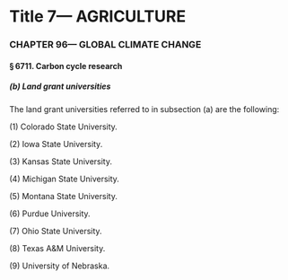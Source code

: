 
# Title 7— AGRICULTURE
### CHAPTER 96— GLOBAL CLIMATE CHANGE
#### § 6711. Carbon cycle research
##### (b) Land grant universities

The land grant universities referred to in subsection (a) are the following:

(1) Colorado State University.

(2) Iowa State University.

(3) Kansas State University.

(4) Michigan State University.

(5) Montana State University.

(6) Purdue University.

(7) Ohio State University.

(8) Texas A&M University.

(9) University of Nebraska.
